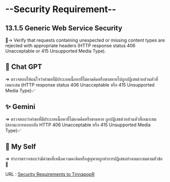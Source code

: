 # **--Security Requirement--**

## **13.1.5 Generic Web Service Security**
📖-> Verify that requests containing unexpected or missing content types are rejected with appropriate headers (HTTP response status 406 Unacceptable or 415 Unsupported Media Type).

 ## **🤖 Chat GPT**
 => ตรวจสอบให้แน่ใจว่าคำขอที่มีประเภทเนื้อหาที่ไม่คาดคิดหรือขาดหายไปถูกปฏิเสธด้วยส่วนหัวที่เหมาะสม (HTTP response status 406 Unacceptable หรือ 415 Unsupported Media Type)✅

 ## **✨ Gemini**
 => ตรวจสอบว่าคำขอที่มีประเภทเนื้อหาที่ไม่คาดคิดหรือขาดหาย ถูกปฏิเสธด้วยส่วนหัวที่เหมาะสม (สถานะการตอบกลับ HTTP 406 Unacceptable หรือ 415 Unsupported Media Type)✅

 ## **🧠 My Self**
 => ทำการตรวจสอบว่ามีคำขอที่เหนือความคาคิดหรือสูญหายถูกทำการปฏิเสธอย่างเหมาะสมตามหัวข้อ 💯

URL : [Security Requirements to TinnapopR](https://tinnapop-1728.github.io/security-requirement)
